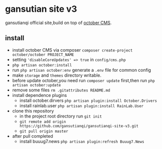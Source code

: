 # gansutian site v3
gansutianqi official site,build on top of [october CMS](https://github.com/octobercms/october).

## install
+ install october CMS via composer `composer create-project october/october PROJECT_NAME`
+ setting `'disableCoreUpdates' => true` in `config/cms.php`
+ `php artisan october:install`
+ run `php artisan october:env` generate a `.env` file for common config
+ make `storage` and `themes` directory writable.
+ before update october,you need run `composer update` first,then run `php artisan october:update`
+ remove some files `rm .gitattributes README.md`
+ install dependence plugins
    + install october.dirvers `php artisan plugin:install October.Drivers`
    + install rainlab.user `php artisan plugin:install RainLab.User`
+ clone this repository
    + in the project root directory run `git init`
    + `git remote add origin https://github.com/gansutianqi/gansutianqi-site-v3.git`
    + `git pull origin master`
+ after pull completed
    + install buuug7.news `php artisan plugin:refresh Buuug7.News`